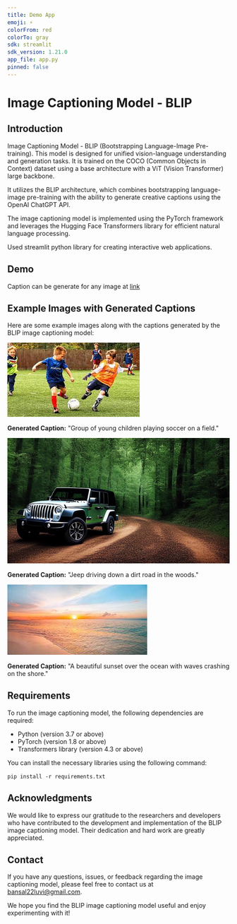 ```yaml
---
title: Demo App
emoji: ⚡
colorFrom: red
colorTo: gray
sdk: streamlit
sdk_version: 1.21.0
app_file: app.py
pinned: false
---
```

# Image Captioning Model - BLIP

## Introduction
 Image Captioning Model - BLIP (Bootstrapping Language-Image Pre-training). This model is designed for unified vision-language understanding and generation tasks. It is trained on the COCO (Common Objects in Context) dataset using a base architecture with a ViT (Vision Transformer) large backbone.
 
 It utilizes the BLIP architecture, which combines bootstrapping language-image pre-training with the ability to generate creative captions using the OpenAI ChatGPT API.

The image captioning model is implemented using the PyTorch framework and leverages the Hugging Face Transformers library for efficient natural language processing.

Used streamlit python library for creating interactive web applications.

## Demo
Caption can be generate for any image at [link](https://huggingface.co/spaces/luv-bansal/demo-app)


## Example Images with Generated Captions
Here are some example images along with the captions generated by the BLIP image captioning model:

![Image 1](images/football.jpeg)

**Generated Caption:** "Group of young children playing soccer on a field."

![Image 2](images/jeep-woods.jpg)

**Generated Caption:** "Jeep driving down a dirt road in the woods."

![Image 3](images/sunset.jpeg)

**Generated Caption:** "A beautiful sunset over the ocean with waves crashing on the shore."



## Requirements
To run the image captioning model, the following dependencies are required:
- Python (version 3.7 or above)
- PyTorch (version 1.8 or above)
- Transformers library (version 4.3 or above)

You can install the necessary libraries using the following command:

```
pip install -r requirements.txt
```

## Acknowledgments
We would like to express our gratitude to the researchers and developers who have contributed to the development and implementation of the BLIP image captioning model. Their dedication and hard work are greatly appreciated.

## Contact
If you have any questions, issues, or feedback regarding the image captioning model, please feel free to contact us at [bansal22luvi@gmail.com](mailto:bansal22luvi@gmail.com).

We hope you find the BLIP image captioning model useful and enjoy experimenting with it!

